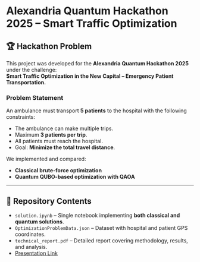 # Alexandria Quantum Hackathon 2025 – Smart Traffic Optimization

## 🏆 Hackathon Problem
This project was developed for the **Alexandria Quantum Hackathon 2025** under the challenge:  
**Smart Traffic Optimization in the New Capital – Emergency Patient Transportation.**

### Problem Statement
An ambulance must transport **5 patients** to the hospital with the following constraints:
- The ambulance can make multiple trips.
- Maximum **3 patients per trip**.
- All patients must reach the hospital.
- Goal: **Minimize the total travel distance**.

We implemented and compared:
- **Classical brute-force optimization**  
- **Quantum QUBO-based optimization with QAOA**

---

## 📂 Repository Contents
- `solution.ipynb` – Single notebook implementing **both classical and quantum solutions**.  
- `OptimizationProblemData.json` – Dataset with hospital and patient GPS coordinates.  
- `technical_report.pdf` – Detailed report covering methodology, results, and analysis.  
- [Presentation Link]() 
